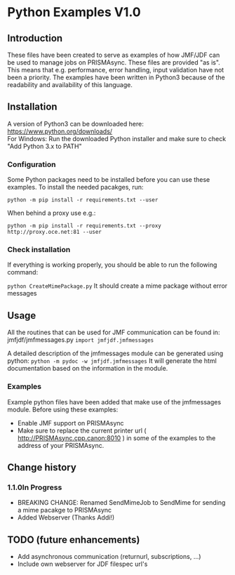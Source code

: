 # Python Examples V1.0
## Introduction
These files have been created to serve as examples of how JMF/JDF can be used to manage jobs on PRISMAsync. These files are provided "as is". This means that e.g. performance, error handling, input validation have not been a priority.  The examples have been written in Python3 because of the readability and availability of this language.

## Installation
A version of Python3 can be downloaded here: https://www.python.org/downloads/   
For Windows: Run the downloaded Python installer and make sure to check "Add Python 3.x to PATH" 

### Configuration
Some Python packages need to be installed before you can use these examples. To install the needed pacakges, run:

```python -m pip install -r requirements.txt --user```

When behind a proxy use e.g.:

```python -m pip install -r requirements.txt --proxy http://proxy.oce.net:81 --user```

### Check installation
If everything is working properly, you should be able to run the following command:

```python CreateMimePackage.py```
It should create a mime package without error messages

## Usage
All the routines that can be used for JMF communication can be found in:
jmfjdf/jmfmessages.py 
```import jmfjdf.jmfmessages```

A detailed description of the jmfmessages module can be generated using python:
```python -m pydoc -w jmfjdf.jmfmessages```
It will generate the html documentation based on the information in the module.

### Examples
Example python files have been added that make use of the jmfmessages module. 
Before using these examples: 
* Enable JMF support on PRISMAsync 
* Make sure to replace the current printer url ( http://PRISMAsync.cpp.canon:8010 ) in some of the examples to the address of your PRISMAsync.

## Change history
### 1.1.0In Progress
* BREAKING CHANGE: Renamed SendMimeJob to SendMime for sending a mime pacakge to PRISMAsync
* Added Webserver (Thanks Addi!)

## TODO (future enhancements)
* Add asynchronous communication (returnurl, subscriptions, ...)
* Include own webserver for JDF filespec url's

